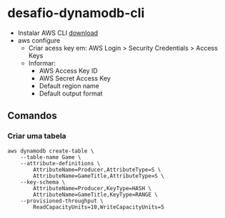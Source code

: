 # desafio-dynamodb-cli

- Instalar AWS CLI
[download](https://aws.amazon.com/pt/cli/)
- aws configure
  - Criar acess key em: AWS Login > Security Credentials > Access Keys
  - Informar:
    - AWS Access Key ID
    - AWS Secret Access Key
    - Default region name
    - Default output format
  
  
## Comandos

### Criar uma tabela
```
aws dynamodb create-table \
    --table-name Game \
    --attribute-definitions \
        AttributeName=Producer,AttributeType=S \
        AttributeName=GameTitle,AttributeType=S \
    --key-schema \
        AttributeName=Producer,KeyType=HASH \
        AttributeName=GameTitle,KeyType=RANGE \
    --provisioned-throughput \
        ReadCapacityUnits=10,WriteCapacityUnits=5
```
